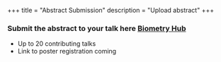 +++
title = "Abstract Submission"
description = "Upload abstract"
+++

### Submit the abstract to your talk here [Biometry Hub](biometrytraining@adelaide.edu.au)
- Up to 20 contributing talks
- Link to poster registration coming